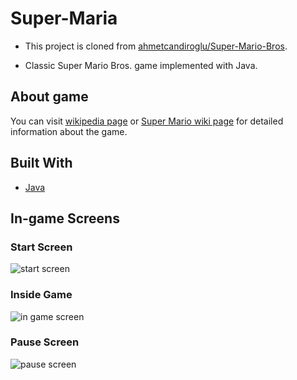 # Super-Maria

* This project is cloned from [ahmetcandiroglu/Super-Mario-Bros](https://github.com/ahmetcandiroglu/Super-Mario-Bros).

* Classic Super Mario Bros. game implemented with Java.

## About game

You can visit [wikipedia page](https://en.wikipedia.org/wiki/Super_Mario_Bros.) or [Super Mario wiki page](https://www.mariowiki.com/Super_Mario_Bros.) for detailed information about the game.

## Built With
* [Java](https://www.java.com/)

## In-game Screens

### Start Screen
![start screen](https://raw.githubusercontent.com/ahmetcandiroglu/1G.Super-Mario-Bros/master/docs/Screenshots/Start%20screen.png)

### Inside Game
![in game screen](https://raw.githubusercontent.com/ahmetcandiroglu/1G.Super-Mario-Bros/master/docs/Screenshots/In%20game%20screen.png)

### Pause Screen
![pause screen](https://raw.githubusercontent.com/ahmetcandiroglu/1G.Super-Mario-Bros/master/docs/Screenshots/Pause%20screen.png)